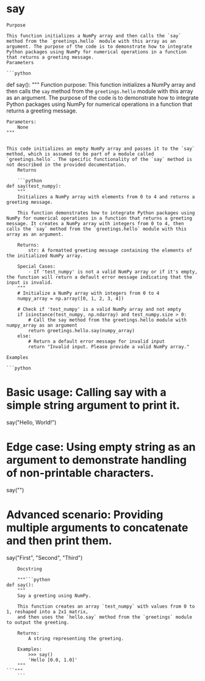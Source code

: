 # say

    Purpose

    This function initializes a NumPy array and then calls the `say` method from the `greetings.hello` module with this array as an argument. The purpose of the code is to demonstrate how to integrate Python packages using NumPy for numerical operations in a function that returns a greeting message.
    Parameters

    ```python
def say():
    """
    Function purpose: This function initializes a NumPy array and then calls the `say` method from the `greetings.hello` module with this array as an argument. The purpose of the code is to demonstrate how to integrate Python packages using NumPy for numerical operations in a function that returns a greeting message.

    Parameters:
        None
    """
```

This code initializes an empty NumPy array and passes it to the `say` method, which is assumed to be part of a module called `greetings.hello`. The specific functionality of the `say` method is not described in the provided documentation.
    Returns

    ```python
def say(test_numpy):
    """
    Initializes a NumPy array with elements from 0 to 4 and returns a greeting message.

    This function demonstrates how to integrate Python packages using NumPy for numerical operations in a function that returns a greeting message. It creates a NumPy array with integers from 0 to 4, then calls the `say` method from the `greetings.hello` module with this array as an argument.

    Returns:
        str: A formatted greeting message containing the elements of the initialized NumPy array.

    Special Cases:
        - If 'test_numpy' is not a valid NumPy array or if it's empty, the function will return a default error message indicating that the input is invalid.
    """
    # Initialize a NumPy array with integers from 0 to 4
    numpy_array = np.array([0, 1, 2, 3, 4])
    
    # Check if 'test_numpy' is a valid NumPy array and not empty
    if isinstance(test_numpy, np.ndarray) and test_numpy.size > 0:
        # Call the say method from the greetings.hello module with numpy_array as an argument
        return greetings.hello.say(numpy_array)
    else:
        # Return a default error message for invalid input
        return "Invalid input. Please provide a valid NumPy array."
```
    Examples

    ```python
# Basic usage: Calling say with a simple string argument to print it.
say("Hello, World!")

# Edge case: Using empty string as an argument to demonstrate handling of non-printable characters.
say("")

# Advanced scenario: Providing multiple arguments to concatenate and then print them.
say("First", "Second", "Third")
```
    Docstring

    """```python
def say():
    """
    Say a greeting using NumPy.

    This function creates an array `test_numpy` with values from 0 to 1, reshaped into a 2x1 matrix,
    and then uses the `hello.say` method from the `greetings` module to output the greeting.

    Returns:
        A string representing the greeting.

    Examples:
        >>> say()
        'Hello [0.0, 1.0]'
    """
```"""
    ```